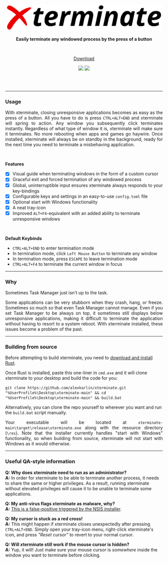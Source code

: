 <br><br>

<p align="center"><img src="images/logo.png?raw=true" alt="xterminate logo" border="0"></p>

**<p align="center">Easily terminate any windowed process by the press of a button</p>**

<br>

<p align="center"><a href="https://github.com/alexkarlin/xterminate/releases/latest/download/xterminate-setup.exe">Download</a></p>

<p align="center">
  <img src="https://img.shields.io/github/downloads/alexkarlin/xterminate/total">
  <img src="https://img.shields.io/github/license/alexkarlin/xterminate">
</p>

<br><br>

---

### Usage

<p align="justify">
  With xterminate, closing unresponsive applications becomes as easy as the press of a button. 
  All you have to do is press <code>CTRL+ALT+END</code> and xterminate will spring to action. 
  Any window you subsequently click terminates instantly. Regardless of what type of window it is, xterminate will make sure it terminates. 
  No more rebooting when apps and games go haywire.
  Once installed, xterminate will always be on standby in the background, ready for the next time you need to terminate a misbehaving application.
</p>

<br>

**<p>Features</p>**
  - [x] Visual guide when terminating windows in the form of a custom cursor
  - [x] Graceful exit and forced termination of any windowed process
  - [x] Global, uninterruptible input ensures xterminate always responds to your key-bindings
  - [x] Configurable keys and settings in an easy-to-use `config.toml` file
  - [x] Optional start with Windows functionality
  - [x] A neat tray-icon
  - [x] Improved `ALT+F4`-equivalent with an added ability to terminate unresponsive windows

<br>

**<p>Default Keybinds</p>**
  - `CTRL+ALT+END` to enter termination mode
  - In termination mode, click `Left Mouse Button` to terminate any window
  - In termination mode, press `ESCAPE` to leave termination mode
  - `CTRL+ALT+F4` to terminate the current window in focus

---

### Why
Sometimes Task Manager just isn't up to the task.

<p align="justify">
  Some applications can be very stubborn when they crash, hang, or freeze. Sometimes so much so that even Task Manager cannot manage.
  Even if you set Task Manager to be always on top, 
  it sometimes still displays below unresponsive applications, making it difficult to terminate 
  the application without having to resort to a system reboot. With xterminate installed, these issues become a problem of the past.
</p>

---

### Building from source
Before attempting to build xterminate, you need to [download and install Rust](https://www.rust-lang.org/tools/install).

Once Rust is installed, paste this one-liner in `cmd.exe` and it will clone xterminate to your desktop and build the code for you:

    git clone https://github.com/alexkarlin/xterminate.git "%UserProfile%\Desktop\xterminate-main" && cd "%UserProfile%\Desktop\xterminate-main" && build.bat

Alternatively, you can clone the repo yourself to wherever you want and run the `build.bat` script manually.

<p align="justify">
  Your executable will be located at <code>xterminate-main\target\release\xterminate.exe</code> along with the resource directory (<code>\res</code>). 
  Note that the installer currently handles "start with Windows" functionality, 
  so when building from source, xterminate will not start with Windows as it would otherwise.
</p>

---

### Useful QA-style information
**Q: Why does xterminate need to run as an administrator?**
<br>**A:** In order for xterminate to be able to terminate another process, it needs to share the same or higher privileges. 
As a result, running xterminate without elevated privileges will cause it to be unable to terminate some applications.

**Q: My anti-virus flags xterminate as malware, why?**
<br>**A:** [This is a false-positive triggered by the NSIS installer](https://nsis.sourceforge.io/NSIS_False_Positives).

**Q: My cursor is stuck as a red cross!**
<br>**A:** This might happen if xterminate closes unexpectedly after pressing `CTRL+ALT+END`.
Simply open your tray-icon menu, right-click xterminate's icon, and press _"Reset cursor"_ to revert to your normal cursor.

**Q: Will xterminate still work if the mouse cursor is hidden?**
<br>**A:** Yup, it will! Just make sure your mouse cursor is _somewhere_ inside the window you want to terminate before clicking.
